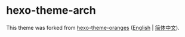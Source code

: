 # hexo-theme-arch

This theme was forked from [hexo-theme-oranges](https://github.com/zchengsite/hexo-theme-oranges) ([English](https://github.com/zchengsite/hexo-theme-oranges/blob/master/README.md) | [简体中文](https://github.com/zchengsite/hexo-theme-oranges/blob/master/README-zh.md)).


